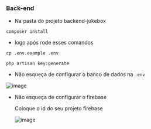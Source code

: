 ### Back-end
- Na pasta do projeto backend-jukebox 
```
composer install
```
- logo após rode esses comandos
```
cp .env.example .env
```
```
php artisan key:generate
```

- Não esqueça de configurar o banco de dados na ``` .env ```
  
![image](https://github.com/Wallacewss2033/fullstack-challenge-20231205/assets/39920409/ec726dce-7762-4c68-b66c-668698afad41)

- Não esqueça de configurar o firebase

    Coloque o id do seu projeto firebase

    ![image](https://github.com/Wallacewss2033/backend-jukebox/assets/39920409/9addb2ea-909a-4e2e-8def-698548a0f5ba)

